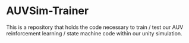 # AUVSim-Trainer
This is a repository that holds the code necessary to train / test our AUV reinforcement learning / state machine code within our unity simulation.

